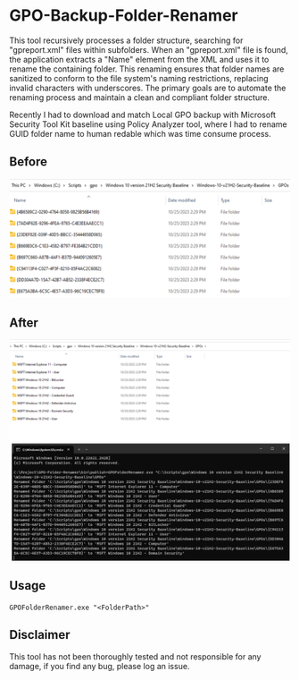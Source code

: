 
# GPO-Backup-Folder-Renamer

This tool recursively processes a folder structure, searching for "gpreport.xml" files within subfolders. When an "gpreport.xml" file is found, the application extracts a "Name" element from the XML and uses it to rename the containing folder. This renaming ensures that folder names are sanitized to conform to the file system's naming restrictions, replacing invalid characters with underscores. The primary goals are to automate the renaming process and maintain a clean and compliant folder structure.

Recently I had to download and match Local GPO backup with Microsoft Security Tool Kit baseline using Policy Analyzer tool, where I had to rename GUID folder name to human redable which was time consume process.

## Before
![Before](Images/Before.png)

## After
![After](Images/after.png)
## Usage

    GPOFolderRenamer.exe "<FolderPath>"

## Disclaimer

This tool has not been thoroughly tested and not responsible for any damage, if you find any bug, please log an issue.
